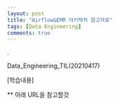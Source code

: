 ```yaml
---
layout: post
title: "Airflow&EMR 아키텍처 참고자료"
tags: [Data Engineering]
comments: true
---
```


.

Data_Engineering_TIL(20210417)

[학습내용]

** 아래 URL을 참고할것